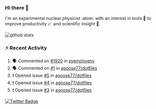 ### Hi there 👋 

I'm an experimental nuclear physicist :atom: with an interest in tools :wrench: to improve productivity :chart_with_upwards_trend: and scientific insight :telescope:.

![github stats](https://github-readme-stats.vercel.app/api?username=agoose77&show_icons=true&hide_rank=true&hide_title=true&bg_color=30,e76445,904e95&text_color=efe3ec&icon_color=efe3ec)
<!--
**agoose77/agoose77** is a ✨ _special_ ✨ repository because its `README.md` (this file) appears on your GitHub profile.

Here are some ideas to get you started:

- 🔭 I’m currently working on ...
- 🌱 I’m currently learning ...
- 👯 I’m looking to collaborate on ...
- 🤔 I’m looking for help with ...
- 💬 Ask me about ...
- 📫 How to reach me: ...
- 😄 Pronouns: ...
- ⚡ Fun fact: ...
-->

### :zap: Recent Activity
<!--START_SECTION:activity-->
1. 🗣 Commented on [#1920](https://github.com/pyenv/pyenv/issues/1920) in [pyenv/pyenv](https://github.com/pyenv/pyenv)
2. 🗣 Commented on [#1](https://github.com/agoose77/dotfiles/issues/1) in [agoose77/dotfiles](https://github.com/agoose77/dotfiles)
3. ❗️ Opened issue [#5](https://github.com/agoose77/dotfiles/issues/5) in [agoose77/dotfiles](https://github.com/agoose77/dotfiles)
4. ❗️ Opened issue [#4](https://github.com/agoose77/dotfiles/issues/4) in [agoose77/dotfiles](https://github.com/agoose77/dotfiles)
5. ❗️ Opened issue [#3](https://github.com/agoose77/dotfiles/issues/3) in [agoose77/dotfiles](https://github.com/agoose77/dotfiles)
<!--END_SECTION:activity-->


[![Twitter Badge](https://img.shields.io/twitter/follow/agoose77?style=flat-square&logo=Twitter&logoColor=white&color=cornflowerblue)](https://twitter.com/agoose77)
